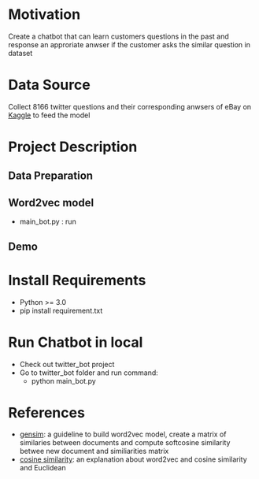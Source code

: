 # Motivation
Create a chatbot that can learn customers questions in the past and response an approriate anwser if the customer asks the similar question in dataset
# Data Source
Collect 8166 twitter questions and their corresponding anwsers of eBay on [Kaggle](https://www.kaggle.com/thoughtvector/customer-support-on-twitter) to feed the model
# Project Description
## Data Preparation

## Word2vec model
 - main_bot.py : run
 
## Demo
# Install Requirements
- Python >= 3.0
- pip install requirement.txt

# Run Chatbot in local
- Check out twitter_bot project
- Go to twitter_bot folder and run command:
   - python main_bot.py
# References
- [gensim](https://radimrehurek.com/gensim/similarities/termsim.html#gensim.similarities.termsim.TermSimilarityIndex): a guideline to build word2vec model, create a matrix of similaries between documents and compute softcosine similarity betwee new document and similiarities matrix
- [cosine similarity](https://www.machinelearningplus.com/nlp/cosine-similarity): an explanation about word2vec and cosine similarity and Euclidean
